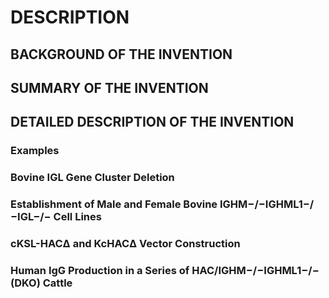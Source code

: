 # DESCRIPTION

## BACKGROUND OF THE INVENTION

## SUMMARY OF THE INVENTION

## DETAILED DESCRIPTION OF THE INVENTION

### Examples

### Bovine IGL Gene Cluster Deletion

### Establishment of Male and Female Bovine IGHM−/−IGHML1−/−IGL−/− Cell Lines

### cKSL-HACΔ and KcHACΔ Vector Construction

### Human IgG Production in a Series of HAC/IGHM−/−IGHML1−/− (DKO) Cattle

